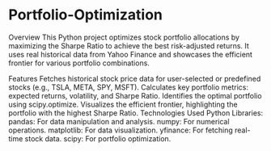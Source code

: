 # Portfolio-Optimization

Overview
This Python project optimizes stock portfolio allocations by maximizing the Sharpe Ratio to achieve the best risk-adjusted returns. It uses real historical data from Yahoo Finance and showcases the efficient frontier for various portfolio combinations.

Features
Fetches historical stock price data for user-selected or predefined stocks (e.g., TSLA, META, SPY, MSFT).
Calculates key portfolio metrics: expected returns, volatility, and Sharpe Ratio.
Identifies the optimal portfolio using scipy.optimize.
Visualizes the efficient frontier, highlighting the portfolio with the highest Sharpe Ratio.
Technologies Used
Python Libraries:
pandas: For data manipulation and analysis.
numpy: For numerical operations.
matplotlib: For data visualization.
yfinance: For fetching real-time stock data.
scipy: For portfolio optimization.
